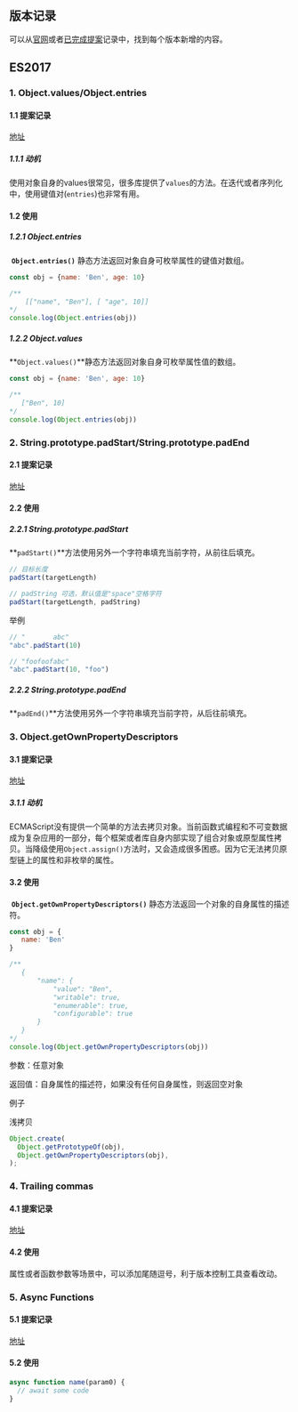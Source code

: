 ## 版本记录
可以从[官网](https://tc39.es/ecma262/)或者[已完成提案](https://github.com/tc39/proposals/blob/main/finished-proposals.md)记录中，找到每个版本新增的内容。
## ES2017
### 1. Object.values/Object.entries

#### 1.1 提案记录
[地址](https://github.com/tc39/proposal-object-values-entries)

##### 1.1.1 动机
使用对象自身的values很常见，很多库提供了`values`的方法。在迭代或者序列化中，使用键值对(`entries`)也非常有用。

#### 1.2 使用
##### 1.2.1 Object.entries

 **`Object.entries()`** 静态方法返回对象自身可枚举属性的键值对数组。
 
 ```js
 const obj = {name: 'Ben', age: 10}
 
 /**
     [["name", "Ben"], [ "age", 10]]
 */
 console.log(Object.entries(obj))
 ```
 
 ##### 1.2.2 Object.values
 
 **`Object.values()`**静态方法返回对象自身可枚举属性值的数组。
  ```js
 const obj = {name: 'Ben', age: 10}
 
 /**
     ["Ben", 10]
 */
 console.log(Object.entries(obj))
 ```
 
 ### 2. String.prototype.padStart/String.prototype.padEnd
 
 #### 2.1 提案记录
 [地址](https://github.com/tc39/proposal-string-pad-start-end)
 
 #### 2.2 使用
 ##### 2.2.1 String.prototype.padStart
**`padStart()`**方法使用另外一个字符串填充当前字符，从前往后填充。

```js
// 目标长度
padStart(targetLength)

// padString 可选，默认值是"space"空格字符
padStart(targetLength, padString)
```

举例
```js
// "       abc"
"abc".padStart(10)

// "foofoofabc"
"abc".padStart(10, "foo")
```
##### 2.2.2 String.prototype.padEnd
**`padEnd()`**方法使用另外一个字符串填充当前字符，从后往前填充。

### 3. Object.getOwnPropertyDescriptors
#### 3.1 提案记录
[地址](https://github.com/tc39/proposal-object-getownpropertydescriptors)

##### 3.1.1 动机
ECMAScript没有提供一个简单的方法去拷贝对象。当前函数式编程和不可变数据成为复杂应用的一部分，每个框架或者库自身内部实现了组合对象或原型属性拷贝。当降级使用`Object.assign()`方法时，又会造成很多困惑。因为它无法拷贝原型链上的属性和非枚举的属性。

#### 3.2 使用
 **`Object.getOwnPropertyDescriptors()`** 静态方法返回一个对象的自身属性的描述符。
 
 ```js
 const obj = {
    name: 'Ben'
}

/**
    {
        "name": {
            "value": "Ben",
            "writable": true,
            "enumerable": true,
            "configurable": true
        }
    }
*/
console.log(Object.getOwnPropertyDescriptors(obj))
 ```

参数：任意对象

返回值：自身属性的描述符，如果没有任何自身属性，则返回空对象

例子

浅拷贝
```js
Object.create(
  Object.getPrototypeOf(obj),
  Object.getOwnPropertyDescriptors(obj),
);
```

### 4. Trailing commas
#### 4.1 提案记录
[地址](https://github.com/tc39/proposals/blob/main/finished-proposals.md)

#### 4.2 使用
属性或者函数参数等场景中，可以添加尾随逗号，利于版本控制工具查看改动。

### 5. Async Functions
#### 5.1 提案记录
[地址](https://github.com/tc39/proposal-async-await)

#### 5.2 使用
```js
async function name(param0) {
  // await some code
}
```